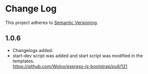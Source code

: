 # Change Log

This project adheres to [Semantic Versioning](http://semver.org/).

## 1.0.6

* Changelogs added.
* start-dev script was added and start script was modified in the templates.  
<https://github.com/Wolox/express-js-bootstrap/pull/121>
